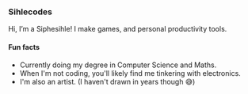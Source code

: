 ### Sihlecodes

Hi, I’m a Siphesihle! I make games, and personal productivity tools.

#### Fun facts
* Currently doing my degree in Computer Science and Maths.
* When I'm not coding, you'll likely find me tinkering with electronics.
* I'm also an artist. (I haven't drawn in years though :sweat_smile:)

<!---
sihlecodes/sihlecodes is a ✨ special ✨ repository because its `README.md` (this file) appears on your GitHub profile.
You can click the Preview link to take a look at your changes.
--->
